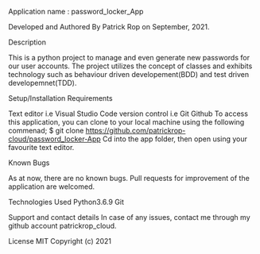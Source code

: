 Application name : password_locker_App

Developed and Authored By Patrick Rop on September, 2021.

Description

This is a python project to manage and even generate new passwords for our user accounts.
The project utilizes the concept of classes and exhibits technology such as behaviour driven developement(BDD) and test driven developemnet(TDD).

Setup/Installation Requirements

Text editor i.e Visual Studio Code
version control i.e Git 
Github 
To access this application, you can clone to your local machine using the following commenad;
$ git clone https://github.com/patrickrop-cloud/password_locker-App
Cd into the app folder, then open using your favourite text editor.

Known Bugs

As at now, there are no known bugs. Pull requests for improvement of the application are welcomed.


Technologies Used
Python3.6.9
Git

Support and contact details
In case of any issues, contact me through my github account patrickrop_cloud.

License
MIT
Copyright (c) 2021
